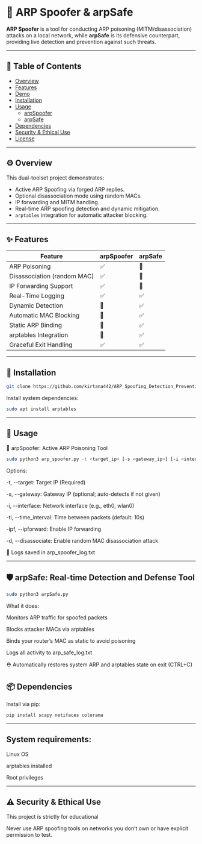 # 🔐 ARP Spoofer & arpSafe

**ARP Spoofer** is a tool for conducting ARP poisoning (MITM/disassociation) attacks on a local network, while **arpSafe** is its defensive counterpart, providing live detection and prevention against such threats.

---

## 📌 Table of Contents

- [Overview](#overview)
- [Features](#features)
- [Demo](#demo)
- [Installation](#installation)
- [Usage](#usage)
  - [arpSpoofer](#arpspoofer)
  - [arpSafe](#arpsafe)
- [Dependencies](#dependencies)
- [Security & Ethical Use](#security--ethical-use)
- [License](#license)

---

## ⚙️ Overview

This dual-toolset project demonstrates:
- Active ARP Spoofing via forged ARP replies.
- Optional disassociation mode using random MACs.
- IP forwarding and MITM handling.
- Real-time ARP spoofing detection and dynamic mitigation.
- `arptables` integration for automatic attacker blocking.

---

## ✨ Features

| Feature | arpSpoofer | arpSafe |
|--------|-------------|----------|
| ARP Poisoning | ✅ | 🚫 |
| Disassociation (random MAC) | ✅ | 🚫 |
| IP Forwarding Support | ✅ | 🚫 |
| Real-Time Logging | ✅ | ✅ |
| Dynamic Detection | 🚫 | ✅ |
| Automatic MAC Blocking | 🚫 | ✅ |
| Static ARP Binding | 🚫 | ✅ |
| arptables Integration | 🚫 | ✅ |
| Graceful Exit Handling | ✅ | ✅ |


---

## 🧪 Installation

```bash
git clone https://github.com/kirtana442/ARP_Spoofing_Detection_Prevention

```

Install system dependencies:

```bash
sudo apt install arptables
```

---

## 🚀 Usage
🔴 arpSpoofer: Active ARP Poisoning Tool

```bash
sudo python3 arp_spoofer.py -t <target_ip> [-s <gateway_ip>] [-i <interface>] [-ti <time_interval>] [-ipf] [-d]
```

Options:

-t, --target: Target IP (Required)

-s, --gateway: Gateway IP (optional; auto-detects if not given)

-i, --interface: Network interface (e.g., eth0, wlan0)

-ti, --time_interval: Time between packets (default: 10s)

-ipf, --ipforward: Enable IP forwarding

-d, --disassociate: Enable random MAC disassociation attack

📌 Logs saved in arp_spoofer_log.txt

---

## 🛡️ arpSafe: Real-time Detection and Defense Tool

```bash
sudo python3 arpSafe.py
```
What it does:

Monitors ARP traffic for spoofed packets

Blocks attacker MACs via arptables

Binds your router’s MAC as static to avoid poisoning

Logs all activity to arp_safe_log.txt

⛑️ Automatically restores system ARP and arptables state on exit (CTRL+C)


## 📦 Dependencies
Install via pip:

```bash
pip install scapy netifaces colorama
```

---

## System requirements:

Linux OS

arptables installed

Root privileges

---

## ⚠️ Security & Ethical Use
This project is strictly for educational 

Never use ARP spoofing tools on networks you don’t own or have explicit permission to test. 

